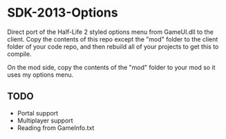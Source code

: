 # SDK-2013-Options

Direct port of the Half-Life 2 styled options menu from GameUI.dll to the client.
Copy the contents of this repo except the "mod" folder to the client folder of your code repo, and then rebuild all of your projects to get this to compile.

On the mod side, copy the contents of the "mod" folder to your mod so it uses my options menu.

## TODO
- Portal support
- Multiplayer support
- Reading from GameInfo.txt
